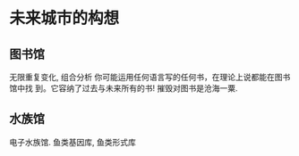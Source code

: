 # 未来城市的构想
## 图书馆
无限重复变化, 组合分析
你可能运用任何语言写的任何书，在理论上说都能在图书馆中找 到。它容纳了过去与未来所有的书!
摧毁对图书是沧海一粟.

## 水族馆
电子水族馆.
鱼类基因库, 鱼类形式库
